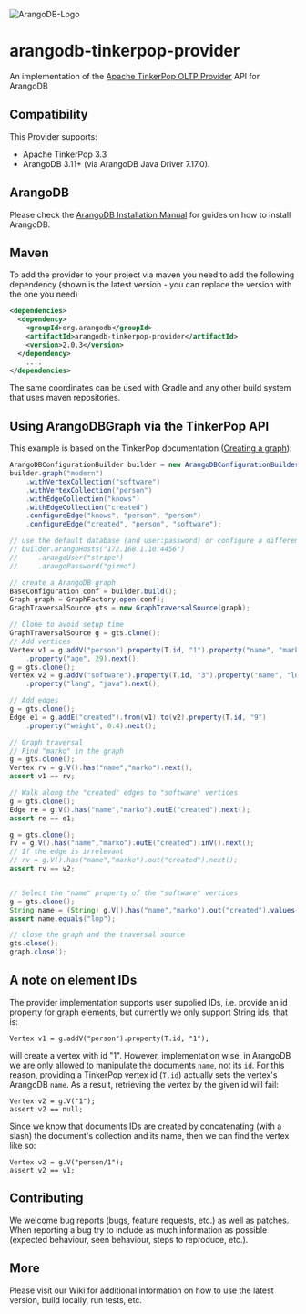 ![ArangoDB-Logo](https://docs.arangodb.com/assets/arangodb_logo_2016_inverted.png)

# arangodb-tinkerpop-provider

An implementation of the [Apache TinkerPop OLTP Provider](https://tinkerpop.apache.org/docs/3.3.3/dev/provider/#_provider_documentation) API for ArangoDB

## Compatibility

This Provider supports:
* Apache TinkerPop 3.3
* ArangoDB 3.11+ (via ArangoDB Java Driver 7.17.0).

## ArangoDB

Please check the 
[ArangoDB Installation Manual](https://docs.arangodb.com/latest/Manual/Deployment/) for guides on how to install ArangoDB.

## Maven

To add the provider to your project via maven you need to add the following dependency (shown is the latest version - you can replace the version with the one you need)

```XML
<dependencies>
  <dependency>
    <groupId>org.arangodb</groupId>
    <artifactId>arangodb-tinkerpop-provider</artifactId>
    <version>2.0.3</version>
  </dependency>
    ....
</dependencies>
```

The same coordinates can be used with Gradle and any other build system that uses maven repositories. 


## Using ArangoDBGraph via the TinkerPop API
This example is based on the TinkerPop documentation ([Creating a graph](http://tinkerpop.apache.org/docs/3.3.3/tutorials/getting-started/#_creating_a_graph)):

```java
ArangoDBConfigurationBuilder builder = new ArangoDBConfigurationBuilder();
builder.graph("modern")
    .withVertexCollection("software")
    .withVertexCollection("person")
    .withEdgeCollection("knows")
    .withEdgeCollection("created")
    .configureEdge("knows", "person", "person")
    .configureEdge("created", "person", "software");

// use the default database (and user:password) or configure a different database
// builder.arangoHosts("172.168.1.10:4456")
//     .arangoUser("stripe")
//     .arangoPassword("gizmo")

// create a ArangoDB graph
BaseConfiguration conf = builder.build();
Graph graph = GraphFactory.open(conf);
GraphTraversalSource gts = new GraphTraversalSource(graph);

// Clone to avoid setup time
GraphTraversalSource g = gts.clone();
// Add vertices
Vertex v1 = g.addV("person").property(T.id, "1").property("name", "marko")
    .property("age", 29).next();
g = gts.clone();
Vertex v2 = g.addV("software").property(T.id, "3").property("name", "lop")
    .property("lang", "java").next();

// Add edges
g = gts.clone();
Edge e1 = g.addE("created").from(v1).to(v2).property(T.id, "9")
    .property("weight", 0.4).next();

// Graph traversal 
// Find "marko" in the graph
g = gts.clone();
Vertex rv = g.V().has("name","marko").next();
assert v1 == rv;

// Walk along the "created" edges to "software" vertices
g = gts.clone();
Edge re = g.V().has("name","marko").outE("created").next();
assert re == e1;

g = gts.clone();
rv = g.V().has("name","marko").outE("created").inV().next();
// If the edge is irrelevant
// rv = g.V().has("name","marko").out("created").next();
assert rv == v2;


// Select the "name" property of the "software" vertices
g = gts.clone();
String name = (String) g.V().has("name","marko").out("created").values("name").next();
assert name.equals("lop");

// close the graph and the traversal source
gts.close();
graph.close();
```

## A note on element IDs

The provider implementation supports user supplied IDs, i.e. provide an id property for graph
elements, but currently we only support String ids, that is:

```
Vertex v1 = g.addV("person").property(T.id, "1");
```


will create a vertex with id "1". However, implementation wise, in ArangoDB we are only allowed to manipulate the documents `name`, not its `id`. For this reason, providing a TinkerPop vertex id (`T.id`) actually sets the vertex's ArangoDB `name`. As a result, retrieving the vertex by the given id will fail:

```
Vertex v2 = g.V("1");
assert v2 == null;
```

Since we know that documents IDs are created by concatenating (with a slash) the document's collection and its name, then we can find the vertex like so:

```
Vertex v2 = g.V("person/1");
assert v2 == v1;
```

## Contributing

We welcome bug reports (bugs, feature requests, etc.) as well as patches. When reporting a bug try to include as much information as possible (expected behaviour, seen behaviour, steps to reproduce, etc.). 


## More

Please visit our Wiki for additional information on how to use the latest version, build locally, run tests, etc.
